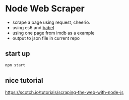 # Node Web Scraper

- scrape a page using request, cheerio.
- using es6 and [babel](https://gist.github.com/vanessachem/d071027fad39507b9c9f)
- using one page from imdb as a example
- output to json file in current repo

## start up 
```javascript	
npm start
```

## nice tutorial
https://scotch.io/tutorials/scraping-the-web-with-node-js
